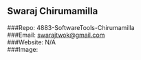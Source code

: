 ## Swaraj Chirumamilla   
###Repo: 4883-SoftwareTools-Chirumamilla  
###Email: swarajtwok@gmail.com  
###Website: N/A  
###Image:  
